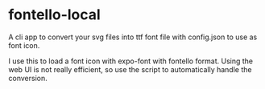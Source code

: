 # fontello-local

A cli app to convert your svg files into ttf font file with config.json to use as font icon.

I use this to load a font icon with expo-font with fontello format.
Using the web UI is not really efficient, so use the script to automatically handle the conversion.
